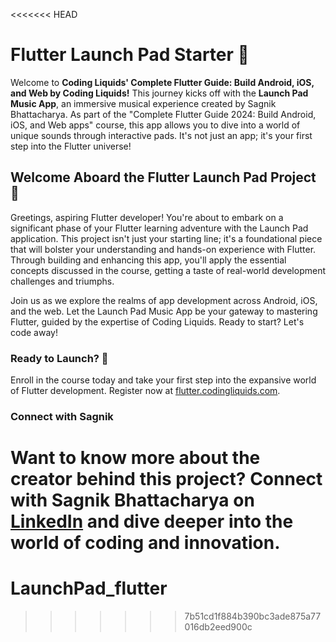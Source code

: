 <<<<<<< HEAD
# Flutter Launch Pad Starter 🚀

Welcome to **Coding Liquids' Complete Flutter Guide: Build Android, iOS, and Web by Coding Liquids!** This journey kicks off with the **Launch Pad Music App**, an immersive musical experience created by Sagnik Bhattacharya. As part of the "Complete Flutter Guide 2024: Build Android, iOS, and Web apps" course, this app allows you to dive into a world of unique sounds through interactive pads. It's not just an app; it's your first step into the Flutter universe!

## Welcome Aboard the Flutter Launch Pad Project 🚀

Greetings, aspiring Flutter developer! You're about to embark on a significant phase of your Flutter learning adventure with the Launch Pad application. This project isn't just your starting line; it's a foundational piece that will bolster your understanding and hands-on experience with Flutter. Through building and enhancing this app, you'll apply the essential concepts discussed in the course, getting a taste of real-world development challenges and triumphs.

Join us as we explore the realms of app development across Android, iOS, and the web. Let the Launch Pad Music App be your gateway to mastering Flutter, guided by the expertise of Coding Liquids. Ready to start? Let's code away!

### Ready to Launch? 🚀

Enroll in the course today and take your first step into the expansive world of Flutter development. Register now at [flutter.codingliquids.com](https://flutter.codingliquids.com).

### Connect with Sagnik

Want to know more about the creator behind this project? Connect with Sagnik Bhattacharya on [LinkedIn](https://www.linkedin.com/in/sagnik-bhattacharya-916b9463/) and dive deeper into the world of coding and innovation.
=======
# LaunchPad_flutter
>>>>>>> 7b51cd1f884b390bc3ade875a77016db2eed900c
